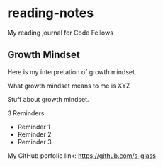 # reading-notes
My reading journal for Code Fellows

## Growth Mindset
Here is my interpretation of growth mindset. 

What growth mindset means to me is XYZ

Stuff about growth mindset. 

3 Reminders 
- Reminder 1
- Reminder 2
- Reminder 3

My GitHub porfolio link: https://github.com/s-glass


